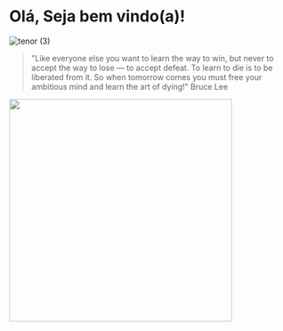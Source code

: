 #  Olá, Seja bem vindo(a)!




![tenor (3)](https://user-images.githubusercontent.com/37002491/95329595-92195500-087d-11eb-9935-ab0cb075d0b1.gif)




<blockquote>"Like everyone else you want to learn the way to win, but never to accept the way to lose — to accept defeat. To learn to die is to be liberated from it. So when tomorrow comes you must free your ambitious mind and learn the art of dying!" Bruce Lee </blockquote>




<img width="400px" align="left" src="https://github-readme-stats.vercel.app/api/top-langs/?username=Akaue&hide=html&layout=compact&theme=buefy" /> 

